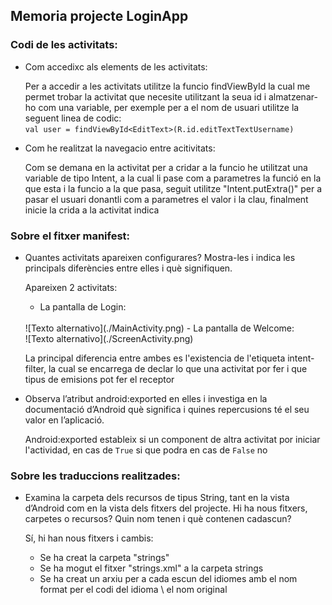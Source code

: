 ## Memoria projecte LoginApp

### Codi de les activitats:

- Com accedixc als elements de les activitats:

    Per a accedir a les activitats utilitze la funcio findViewById la cual me permet trobar la activitat que necesite utilitzant la seua id i almatzenar-ho com una variable, per exemple per a el nom de usuari utilitze la seguent linea de codic: <br>
    `val user = findViewById<EditText>(R.id.editTextTextUsername)`

- Com he realitzat la navegacio entre acitivitats:

    Com se demana en la activitat per a cridar a la funcio he utilitzat una variable de tipo Intent, a la cual li pase com a parametres la funció en la que esta i la funcio a la que pasa, seguit utilitze "Intent.putExtra()" per a pasar el usuari donantli com a parametres el valor i la clau, finalment inicie la crida a la activitat indica

### Sobre el fitxer manifest:

- Quantes activitats apareixen configurares? Mostra-les i indica les principals diferències entre elles i què signifiquen.

    Apareixen 2 activitats:
    - La pantalla de Login: 
    <br>
    ![Texto alternativo](./MainActivity.png)
    - La pantalla de Welcome:
    <br>
    ![Texto alternativo](./ScreenActivity.png)
    <br>

    La principal diferencia entre ambes es l'existencia de l'etiqueta intent-filter, la cual se encarrega de declar lo que una activitat por fer i que tipus de emisions pot fer el receptor

- Observa l’atribut android:exported en elles i investiga en la documentació d’Android què significa i quines repercusions té el seu valor en l’aplicació.

    Android:exported estableix si un component de altra activitat por iniciar l'actividad, en cas de `True` si que podra en cas de `False` no

### Sobre les traduccions realitzades:

- Examina la carpeta dels recursos de tipus String, tant en la vista d’Android com en la vista dels fitxers del projecte. Hi ha nous fitxers, carpetes o recursos? Quin nom tenen i què contenen cadascun?

    Sí, hi han nous fitxers i cambis:
    - Se ha creat la carpeta "strings"
    - Se ha mogut el fitxer "strings.xml" a la carpeta strings
    - Se ha creat un arxiu per a cada escun del idiomes amb el nom format per el codi del idioma \ el nom original
